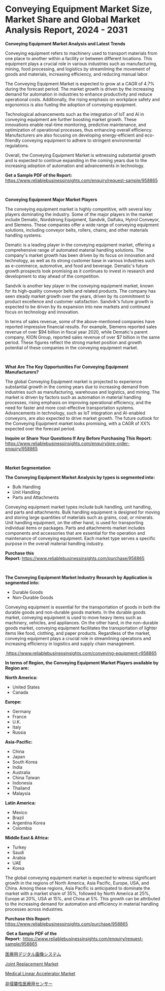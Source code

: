 <p><h1>Conveying Equipment Market Size, Market Share and Global Market Analysis Report, 2024 - 2031</h1></p><p><strong>Conveying Equipment Market Analysis and Latest Trends</strong></p>
<p><p>Conveying equipment refers to machinery used to transport materials from one place to another within a facility or between different locations. This equipment plays a crucial role in various industries such as manufacturing, mining, food processing, and logistics by streamlining the movement of goods and materials, increasing efficiency, and reducing manual labor.</p><p>The Conveying Equipment Market is expected to grow at a CAGR of 4.7% during the forecast period. The market growth is driven by the increasing demand for automation in industries to enhance productivity and reduce operational costs. Additionally, the rising emphasis on workplace safety and ergonomics is also fueling the adoption of conveying equipment.</p><p>Technological advancements such as the integration of IoT and AI in conveying equipment are further boosting market growth. These innovations enable real-time monitoring, predictive maintenance, and optimization of operational processes, thus enhancing overall efficiency. Manufacturers are also focusing on developing energy-efficient and eco-friendly conveying equipment to adhere to stringent environmental regulations.</p><p>Overall, the Conveying Equipment Market is witnessing substantial growth and is expected to continue expanding in the coming years due to the increasing adoption of automation and advancements in technology.</p></p>
<p><strong>Get a Sample PDF of the Report:&nbsp;</strong> <a href="https://www.reliablebusinessinsights.com/enquiry/request-sample/958865">https://www.reliablebusinessinsights.com/enquiry/request-sample/958865</a></p>
<p>&nbsp;</p>
<p><strong>Conveying Equipment Major Market Players</strong></p>
<p><p>The conveying equipment market is highly competitive, with several key players dominating the industry. Some of the major players in the market include Dematic, Nordstrong Equipment, Sandvik, Daifuku, Hytrol Conveyor, and Siemens. These companies offer a wide range of conveying equipment solutions, including conveyor belts, rollers, chains, and other materials handling systems.</p><p>Dematic is a leading player in the conveying equipment market, offering a comprehensive range of automated material handling solutions. The company's market growth has been driven by its focus on innovation and technology, as well as its strong customer base in various industries such as e-commerce, automotive, and food and beverage. Dematic's future growth prospects look promising as it continues to invest in research and development to stay ahead of the competition.</p><p>Sandvik is another key player in the conveying equipment market, known for its high-quality conveyor belts and related products. The company has seen steady market growth over the years, driven by its commitment to product excellence and customer satisfaction. Sandvik's future growth is expected to be driven by its expansion into new markets and continued focus on technology and innovation.</p><p>In terms of sales revenue, some of the above-mentioned companies have reported impressive financial results. For example, Siemens reported sales revenue of over $94 billion in fiscal year 2020, while Dematic's parent company, KION Group, reported sales revenue of over $7 billion in the same period. These figures reflect the strong market position and growth potential of these companies in the conveying equipment market.</p></p>
<p>&nbsp;</p>
<p><strong>What Are The Key Opportunities For Conveying Equipment Manufacturers?</strong></p>
<p><p>The global Conveying Equipment market is projected to experience substantial growth in the coming years due to increasing demand from industries such as manufacturing, warehouse and logistics, and mining. The market is driven by factors such as automation in material handling processes, rising emphasis on improving operational efficiency, and the need for faster and more cost-effective transportation systems. Advancements in technology, such as IoT integration and AI-enabled conveyors, are also expected to drive market growth. The future outlook for the Conveying Equipment market looks promising, with a CAGR of XX% expected over the forecast period.</p></p>
<p><strong>Inquire or Share Your Questions If Any Before Purchasing This Report:</strong> <a href="https://www.reliablebusinessinsights.com/enquiry/pre-order-enquiry/958865">https://www.reliablebusinessinsights.com/enquiry/pre-order-enquiry/958865</a></p>
<p>&nbsp;</p>
<p><strong>Market Segmentation</strong></p>
<p><strong>The Conveying Equipment Market Analysis by types is segmented into:</strong></p>
<p><ul><li>Bulk Handling</li><li>Unit Handling</li><li>Parts and Attachments</li></ul></p>
<p><p>Conveying equipment market types include bulk handling, unit handling, and parts and attachments. Bulk handling equipment is designed for moving and storing large quantities of materials such as grains, coal, or minerals. Unit handling equipment, on the other hand, is used for transporting individual items or packages. Parts and attachments market includes components and accessories that are essential for the operation and maintenance of conveying equipment. Each market type serves a specific purpose in the overall material handling industry.</p></p>
<p><strong>Purchase this Report:&nbsp;</strong><a href="https://www.reliablebusinessinsights.com/purchase/958865">https://www.reliablebusinessinsights.com/purchase/958865</a></p>
<p>&nbsp;</p>
<p><strong>The Conveying Equipment Market Industry Research by Application is segmented into:</strong></p>
<p><ul><li>Durable Goods</li><li>Non-Durable Goods</li></ul></p>
<p><p>Conveying equipment is essential for the transportation of goods in both the durable goods and non-durable goods markets. In the durable goods market, conveying equipment is used to move heavy items such as machinery, vehicles, and appliances. On the other hand, in the non-durable goods market, conveying equipment facilitates the transportation of lighter items like food, clothing, and paper products. Regardless of the market, conveying equipment plays a crucial role in streamlining operations and increasing efficiency in logistics and supply chain management.</p></p>
<p><a href="https://www.reliablebusinessinsights.com/conveying-equipment-r958865">&nbsp;https://www.reliablebusinessinsights.com/conveying-equipment-r958865</a></p>
<p><strong>In terms of Region, the Conveying Equipment Market Players available by Region are:</strong></p>
<p>
    <p> <strong> North America: </strong>
        <ul>
            <li>United States</li>
            <li>Canada</li>
        </ul>
        </p> 
    <p> <strong> Europe: </strong>
        <ul>
            <li>Germany</li>
            <li>France</li>
            <li>U.K.</li>
            <li>Italy</li>
            <li>Russia</li>
        </ul>
        </p> 
    <p> <strong> Asia-Pacific: </strong>
        <ul>
            <li>China</li>
            <li>Japan</li>
            <li>South Korea</li>
            <li>India</li>
            <li>Australia</li>
            <li>China Taiwan</li>
            <li>Indonesia</li>
            <li>Thailand</li>
            <li>Malaysia</li>
        </ul>
        </p> 
    <p> <strong> Latin America: </strong>
        <ul>
            <li>Mexico</li>
            <li>Brazil</li>
            <li>Argentina Korea</li>
            <li>Colombia</li>
        </ul>
        </p> 
    <p> <strong> Middle East & Africa: </strong>
        <ul>
            <li>Turkey</li>
            <li>Saudi</li>
            <li>Arabia</li>
            <li>UAE</li>
            <li>Korea</li>
        </ul>
    </p>
    </p>
<p><p>The global conveying equipment market is expected to witness significant growth in the regions of North America, Asia Pacific, Europe, USA, and China. Among these regions, Asia Pacific is anticipated to dominate the market with a market share of 35%, followed by North America at 25%, Europe at 20%, USA at 15%, and China at 5%. This growth can be attributed to the increasing demand for automation and efficiency in material handling processes across industries.</p></p>
<p><strong>Purchase this Report: </strong><a href="https://www.reliablebusinessinsights.com/purchase/958865">https://www.reliablebusinessinsights.com/purchase/958865</a></p>
<p>&nbsp;<strong>Get a Sample PDF of the Report:&nbsp;&nbsp;</strong><a href="https://www.reliablebusinessinsights.com/enquiry/request-sample/958865">https://www.reliablebusinessinsights.com/enquiry/request-sample/958865</a></p>
<p><strong></strong></p>
<p><p><a href="https://github.com/dawson566/Market-Research-Report-List-2/blob/main/4973732173546.md">医療用デジタル画像システム</a></p><p><a href="https://github.com/lamhaoka57/Market-Research-Report-List-1/blob/main/joint-replacement-market.md">Joint Replacement Market</a></p><p><a href="https://github.com/caominhtri712020/Market-Research-Report-List-1/blob/main/medical-linear-accelerator-market.md">Medical Linear Accelerator Market</a></p><p><a href="https://github.com/DeonBoer2023/Market-Research-Report-List-2/blob/main/7020017173547.md">非侵襲性医療用センサー</a></p></p>